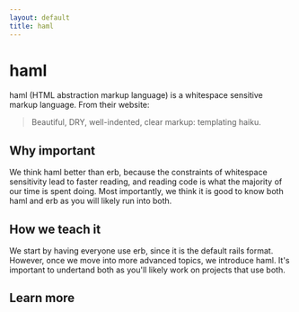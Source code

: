 ```yaml
---
layout: default
title: haml
---
```


haml
===

haml (HTML abstraction markup language) is a whitespace sensitive markup language. From their website:

> Beautiful, DRY,
well-indented, clear markup:
templating haiku.

Why important
---

We think haml better than erb, because the constraints of whitespace sensitivity lead to faster reading, and reading code is what the majority of our time is spent doing. Most importantly, we think it is good to know both haml and erb as you will likely run into both.

How we teach it
---

We start by having everyone use erb, since it is the default rails format.  However, once we move into more advanced topics, we introduce haml.  It's important to undertand both as you'll likely work on projects that use both.

Learn more
---
